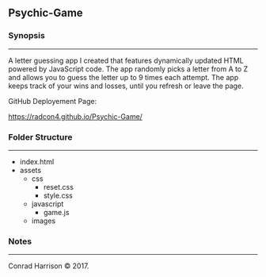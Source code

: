 ## Psychic-Game

### Synopsis
***

A letter guessing app I created that features dynamically updated HTML powered by JavaScript code.  The app randomly picks a letter from A to Z and allows you to guess the letter up to 9 times each attempt.  The app keeps track of your wins and losses, until you refresh or leave the page.

GitHub Deployement Page:

https://radcon4.github.io/Psychic-Game/

### Folder Structure
***

 * index.html
 * assets
     * css
         * reset.css
         * style.css
     * javascript
         * game.js
     * images
           
### Notes
***

Conrad Harrison © 2017. 

